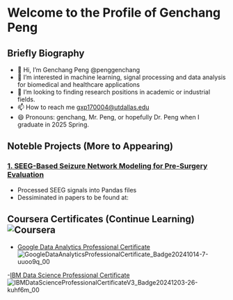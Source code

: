 # Welcome to the Profile of Genchang Peng

## Briefly Biography
- 👋 Hi, I’m Genchang Peng @penggenchang
- 👀 I’m interested in machine learning, signal processing and data analysis for biomedical and healthcare applications
- 💞️ I’m looking to finding research positions in academic or industrial fields.
- 📫 How to reach me gxp170004@utdallas.edu
- 😄 Pronouns: genchang, Mr. Peng, or hopefully Dr. Peng when I graduate in 2025 Spring.

## Noteble Projects (More to Appearing)
### [1. SEEG-Based Seizure Network Modeling for Pre-Surgery Evaluation](https://github.com/penggenchang/DTF-and-Seizure-Network.git)
 - Processed SEEG signals into Pandas files 
 - Dessiminated in papers to be found at:

## Coursera Certificates (Continue Learning)![Coursera](https://img.shields.io/badge/Coursera-Certificate-blue)
- [Google Data Analytics Professional Certificate](https://www.coursera.org/professional-certificates/google-data-analytics)![GoogleDataAnalyticsProfessionalCertificate_Badge20241014-7-uuoo9q_00](https://github.com/user-attachments/assets/57ad85c9-9cee-4de7-b78b-80476c9a7d5f)

-[IBM Data Science Professional Certificate](https://www.coursera.org/professional-certificates/ibm-data-science) ![IBMDataScienceProfessionalCertificateV3_Badge20241203-26-kuhf6m_00](https://github.com/user-attachments/assets/6ebeb581-034e-4b0f-80c2-fc9926e751da)


<!---
penggenchang/penggenchang is a ✨ special ✨ repository because its `README.md` (this file) appears on your GitHub profile.
You can click the Preview link to take a look at your changes.
--->

